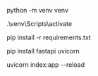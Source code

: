 python -m venv venv 

.\venv\Scripts\activate 

pip install -r requirements.txt
 
pip install fastapi uvicorn

uvicorn index:app --reload
